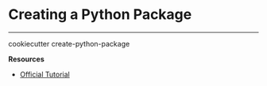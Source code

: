 # Creating a Python Package
- - -

cookiecutter
create-python-package

**Resources**
- [Official Tutorial](https://packaging.python.org/tutorials/packaging-projects/)

